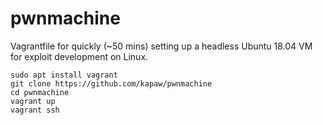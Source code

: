 # pwnmachine

Vagrantfile for quickly (~50 mins) setting up a headless Ubuntu 18.04 VM for
exploit development on Linux.

```
sudo apt install vagrant
git clone https://github.com/kapaw/pwnmachine
cd pwnmachine
vagrant up
vagrant ssh
```
